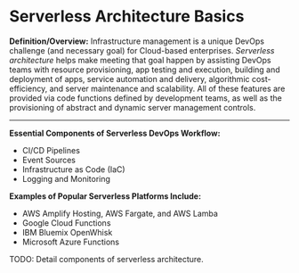 # Serverless Architecture Basics
**Definition/Overview:** Infrastructure management is a unique DevOps challenge (and necessary goal) for Cloud-based enterprises. *Serverless architecture* helps make meeting that goal happen by assisting DevOps teams with resource provisioning, app testing and execution, building and deployment of apps, service automation and delivery, algorithmic cost-efficiency, and server maintenance and scalability. All of these features are provided via code functions defined by development teams, as well as the provisioning of abstract and dynamic server management controls.
  
<hr />
  
**Essential Components of Serverless DevOps Workflow:**
  
* CI/CD Pipelines
* Event Sources
* Infrastructure as Code (IaC)
* Logging and Monitoring
  
**Examples of Popular Serverless Platforms Include:**
  
* AWS Amplify Hosting, AWS Fargate, and AWS Lamba
* Google Cloud Functions
* IBM Bluemix OpenWhisk
* Microsoft Azure Functions
  
TODO: Detail components of serverless architecture.
